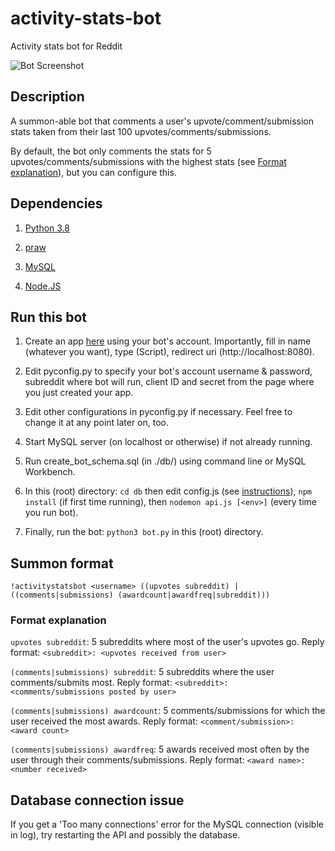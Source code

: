 # activity-stats-bot
Activity stats bot for Reddit

![Bot Screenshot](https://imgur.com/i03NoZk)

## Description
A summon-able bot that comments a user's upvote/comment/submission stats taken from their last 100 upvotes/comments/submissions.

By default, the bot only comments the stats for 5 upvotes/comments/submissions with the highest stats (see [Format explanation](https://github.com/jsngn/activity-stats-bot#format-explanation)), but you can configure this.

## Dependencies
1. [Python 3.8](https://www.python.org/downloads/)

2. [praw](https://praw.readthedocs.io/en/latest/getting_started/installation.html)

3. [MySQL](https://dev.mysql.com/downloads/mysql/)

4. [Node.JS](https://nodejs.org/en/download/)

## Run this bot
1. Create an app [here](https://www.reddit.com/prefs/apps/) using your bot's account. Importantly, fill in name (whatever you want), type (Script), redirect uri (http://localhost:8080).

2. Edit pyconfig.py to specify your bot's account username & password, subreddit where bot will run, client ID and secret from the page where you just created your app.

3. Edit other configurations in pyconfig.py if necessary. Feel free to change it at any point later on, too.

4. Start MySQL server (on localhost or otherwise) if not already running.

5. Run create_bot_schema.sql (in ./db/) using command line or MySQL Workbench.

6. In this (root) directory: `cd db` then edit config.js (see [instructions](https://github.com/jsngn/activity-stats-bot/tree/master/db#instructions)), `npm install` (if first time running), then `nodemon api.js [<env>]` (every time you run bot).

7. Finally, run the bot: `python3 bot.py` in this (root) directory.

## Summon format
`!activitystatsbot <username> ((upvotes subreddit) | ((comments|submissions) (awardcount|awardfreq|subreddit)))`

### Format explanation
`upvotes subreddit`: 5 subreddits where most of the user's upvotes go. Reply format: `<subreddit>: <upvotes received from user>`

`(comments|submissions) subreddit`: 5 subreddits where the user comments/submits most. Reply format: `<subreddit>: <comments/submissions posted by user>`

`(comments|submissions) awardcount`: 5 comments/submissions for which the user received the most awards. Reply format: `<comment/submission>: <award count>`

`(comments|submissions) awardfreq`: 5 awards received most often by the user through their comments/submissions. Reply format: `<award name>: <number received>`

## Database connection issue
If you get a 'Too many connections' error for the MySQL connection (visible in log), try restarting the API and possibly the database.
